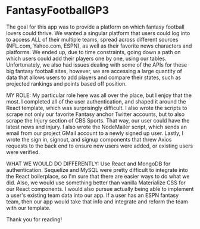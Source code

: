 # FantasyFootballGP3
The goal for this app was to provide a platform on which fantasy football lovers could thrive. We wanted a singular platform that users
could log into to access ALL of their multiple teams, spread across different sources (NFL.com, Yahoo.com, ESPN), as well as their favorite
news characters and platforms. We ended up, due to time constraints, going down a path on which users could add their players one by one, 
using our tables. Unfortunately, we also had issues dealing
with some of the APIs for these big fantasy football sites, however, we are accessing a large quantity of data that allows users to add 
players and compare their states, such as projected rankings and points based off position. 

MY ROLE: My particular role here was all over the place, but I enjoy that the most. I completed all of the user authentication, and shaped 
it around the React template, which was surprisingly difficult. I also wrote the scripts to scrape not only our favorite Fantasy anchor 
Twitter accounts, but to also scrape the Injury section of CBS Sports. That way, our user could have the latest news and injury. I also
wrote the NodeMailer script, which sends an email from our project GMail account to a newly signed up user. Lastly, I wrote the sign in, 
signout, and signup components that threw Axios requests to the back end to ensure new users were added, or existing users were verified.

WHAT WE WOULD DO DIFFERENTLY: Use React and MongoDB for authentication. Sequelize and MySQL were pretty difficult to integrate into the 
React boilerplace, so I'm sure that there are easier ways to do what we did. Also, we would use something better than vanilla Materialize CSS 
for our React components. I would also pursue actually being able to implement a user's existing team data into our app. If a user has an 
ESPN fantasy team, then our app would take that info and integrate and reform the team with our template. 

Thank you for reading!
